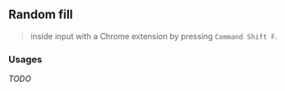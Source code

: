 ## Random fill

> inside input with a Chrome extension by pressing `Command Shift F`.

### Usages

_TODO_
